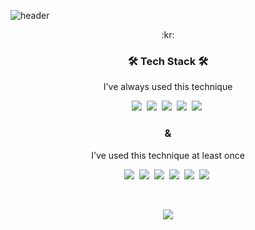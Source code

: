 ![header](https://capsule-render.vercel.app/api?type=waving&color=a81&height=250&section=header&text=Moomsoo&fontSize=70&animation=twinkling&fontColor=fff&fontAlign=75&fontAlignY=40)

<p align="center">:kr:</p>

<h3 align="center">🛠 Tech Stack 🛠</h3>

<p align="center"> I've always used this technique </p>

<p align="center">
  <img src="https://img.shields.io/badge/Java-007396?style=flat-square&logo=Java&logoColor=white"/></a>&nbsp
  <img src="https://img.shields.io/badge/SpringBoot-6DB33F?style=flat-square&logo=Spring&logoColor=white"/></a>&nbsp
  <img src="https://img.shields.io/badge/Mysql-E6B91E?style=flat-square&logo=MySql&logoColor=white"/></a>&nbsp
  <img src="https://img.shields.io/badge/Javascript-ffb13b?style=flat-square&logo=javascript&logoColor=white"/></a>&nbsp
  <img src="https://img.shields.io/badge/css-1572B6?style=flat-square&logo=css3&logoColor=white"/></a>&nbsp
</p>

<h3 align="center"> & </h3>
<p align="center"> I've used this technique at least once </p>

<p align="center">
  <img src="https://img.shields.io/badge/Python-informational?style=flat-square&logo=Python&logoColor=white"/></a>&nbsp
  <img src="https://img.shields.io/badge/R-blue?style=flat-square&logo=R&logoColor=white"/></a>&nbsp
  <img src="https://img.shields.io/badge/React-blue?style=flat-square&logo=React&logoColor=white"/></a>&nbsp
  <img src="https://img.shields.io/badge/Oracle-orange?style=flat-square&logo=Oracle&logoColor=white"/></a>&nbsp
  <img src="https://img.shields.io/badge/TensorFlow-orange?style=flat-square&logo=Tensorflow&logoColor=white"/></a>&nbsp
  <img src="https://img.shields.io/badge/NodeJS-green?style=flat-square&logo=Node.js&logoColor=white"/></a>&nbsp
</p>
<br>

<p align="center">
<img align='center' src="http://mazassumnida.wtf/api/v2/generate_badge?boj=devprkms">
</p>
